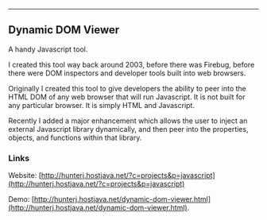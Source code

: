 ----------------
## Dynamic DOM Viewer
A handy Javascript tool.

I created this tool way back around 2003, before there was Firebug, before there were DOM inspectors and developer tools built into web browsers.

Originally I created this tool to give developers the ability to peer into the HTML DOM of any web browser that will run Javascript. It is not built for any particular browser. It is simply HTML and Javascript.

Recently I added a major enhancement which allows the user to inject an external Javascript library dynamically, and then peer into the properties, objects, and functions within that library.

### Links
Website: [http://hunterj.hostjava.net/?c=projects&p=javascript](http://hunterj.hostjava.net/?c=projects&p=javascript)

Demo: [http://hunterj.hostjava.net/dynamic-dom-viewer.html](http://hunterj.hostjava.net/dynamic-dom-viewer.html).
